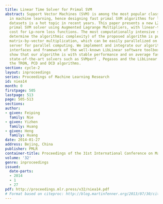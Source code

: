 ```yaml
---
title: Linear Time Solver for Primal SVM
abstract: Support Vector Machines (SVM) is among the most popular classification techniques
  in machine learning, hence designing fast primal SVM algorithms for large-scale
  datasets is a hot topic in recent years. This paper presents a new L2-norm regularized
  primal SVM solver using Augmented Lagrange Multipliers, with linear-time computational
  cost for Lp-norm loss functions. The most computationally intensive steps (that
  determine the algorithmic complexity) of the proposed algorithm is purely and simply
  matrix-by-vector multiplication, which can be easily parallelized on a multi-core
  server for parallel computing. We implement and integrate our algorithm into the
  interfaces and framework of the well-known LibLinear software toolbox. Experiments
  show that our algorithm is with stable performance and on average faster than the
  state-of-the-art solvers such as SVMperf , Pegasos and the LibLinear that integrates
  the TRON, PCD and DCD algorithms.
section: cycle-2
layout: inproceedings
series: Proceedings of Machine Learning Research
id: niea14
month: 0
firstpage: 505
lastpage: 513
page: 505-513
sections: 
author:
- given: Feiping
  family: Nie
- given: Yizhen
  family: Huang
- given: Heng
  family: Huang
date: 2014-01-27
address: Bejing, China
publisher: PMLR
container-title: Proceedings of the 31st International Conference on Machine Learning
volume: '32'
genre: inproceedings
issued:
  date-parts:
  - 2014
  - 1
  - 27
pdf: http://proceedings.mlr.press/v32/niea14.pdf
# Format based on citeproc: http://blog.martinfenner.org/2013/07/30/citeproc-yaml-for-bibliographies/
---
```

